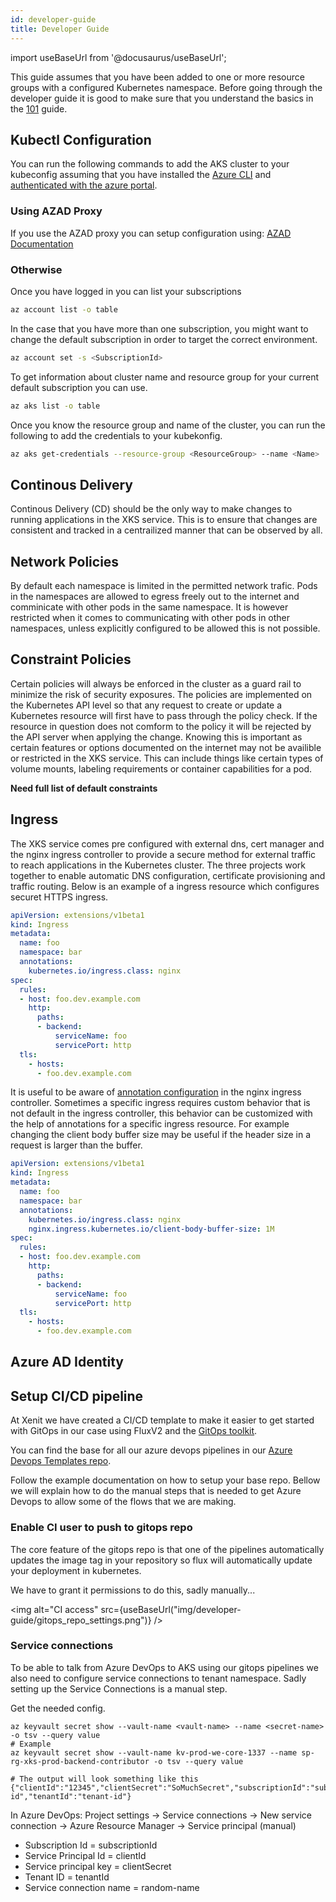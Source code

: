 ```yaml
---
id: developer-guide
title: Developer Guide
---
```


import useBaseUrl from '@docusaurus/useBaseUrl';

This guide assumes that you have been added to one or more resource groups with a configured Kubernetes namespace. Before going through the developer guide it is good to make
sure that you understand the basics in the [101](../../documentation/kubernetes/oneoone) guide.

## Kubectl Configuration
You can run the following commands to add the AKS cluster to your kubeconfig assuming that you have installed the [Azure CLI](https://docs.microsoft.com/en-us/cli/azure/install-azure-cli)
and [authenticated with the azure portal](https://docs.microsoft.com/en-us/cli/azure/authenticate-azure-cli).

### Using AZAD Proxy
If you use the AZAD proxy you can setup configuration using: [AZAD Documentation](operator-guide.md#azure-ad-kubernetes-proxy)

### Otherwise

Once you have logged in you can list your subscriptions
```bash
az account list -o table
```

In the case that you have more than one subscription, you might want to change the default subscription in order to target the correct environment.
```bash
az account set -s <SubscriptionId>
```
To get information about cluster name and resource group for your current default subscription you can use.
```bash
az aks list -o table
```

Once you know the resource group and name of the cluster, you can run the following to add the credentials to your kubekonfig.
```bash
az aks get-credentials --resource-group <ResourceGroup> --name <Name>
```

## Continous Delivery

Continous Delivery (CD) should be the only way to make changes to running applications in the XKS service. This is to ensure that changes are consistent and tracked in a centrailized
manner that can be observed by all.

## Network Policies

By default each namespace is limited in the permitted network trafic. Pods in the namespaces are allowed to egress freely out to the internet and comminicate with other pods
in the same namespace. It is however restricted when it comes to communicating with other pods in other namespaces, unless explicitly configured to be allowed this is not possible.

## Constraint Policies

Certain policies will always be enforced in the cluster as a guard rail to minimize the risk of security exposures. The policies are implemented on the Kubernetes API level so that
any request to create or update a Kubernetes resource will first have to pass through the policy check. If the resource in question does not comform to the policy it will be rejected
by the API server when applying the change. Knowing this is important as certain features or options documented on the internet may not be availible or restricted in the XKS service.
This can include things like certain types of volume mounts, labeling requirements or container capabilities for a pod.

**Need full list of default constraints**

## Ingress

The XKS service comes pre configured with external dns, cert manager and the nginx ingress controller to provide a secure method for external traffic to reach applications in the
Kubernetes cluster. The three projects work together to enable automatic DNS configuration, certificate provisioning and traffic routing. Below is an example of a ingress resource
which configures securet HTTPS ingress.

```yaml
apiVersion: extensions/v1beta1
kind: Ingress
metadata:
  name: foo
  namespace: bar
  annotations:
    kubernetes.io/ingress.class: nginx
spec:
  rules:
  - host: foo.dev.example.com
    http:
      paths:
      - backend:
          serviceName: foo
          servicePort: http
  tls:
    - hosts:
      - foo.dev.example.com
```

It is useful to be aware of [annotation configuration](https://kubernetes.github.io/ingress-nginx/user-guide/nginx-configuration/annotations/#annotations) in the nginx ingress controller.
Sometimes a specific ingress requires custom behavior that is not default in the ingress controller, this behavior can be customized with the help of annotations for a specific ingress resource.
For example changing the client body buffer size may be useful if the header size in a request is larger than the buffer.

```yaml
apiVersion: extensions/v1beta1
kind: Ingress
metadata:
  name: foo
  namespace: bar
  annotations:
    kubernetes.io/ingress.class: nginx
    nginx.ingress.kubernetes.io/client-body-buffer-size: 1M
spec:
  rules:
  - host: foo.dev.example.com
    http:
      paths:
      - backend:
          serviceName: foo
          servicePort: http
  tls:
    - hosts:
      - foo.dev.example.com
```

## Azure AD Identity

## Setup CI/CD pipeline

At Xenit we have created a CI/CD template to make it easier to get started with GitOps in our case using FluxV2 and the [GitOps toolkit](https://toolkit.fluxcd.io/).

You can find the base for all our azure devops pipelines in our [Azure Devops Templates repo](https://github.com/XenitAB/azure-devops-templates/tree/main/gitops-v2).

Follow the example documentation on how to setup your base repo.
Bellow we will explain how to do the manual steps that is needed to get Azure Devops to allow some of the flows that we are making.

### Enable CI user to push to gitops repo

The core feature of the gitops repo is that one of the pipelines automatically updates the image tag in your repository so flux will automatically update your deployment in kubernetes.

We have to grant it permissions to do this, sadly manually...

<img alt="CI access" src={useBaseUrl("img/developer-guide/gitops_repo_settings.png")} />

### Service connections

To be able to talk from Azure DevOps to AKS using our gitops pipelines we also need to configure service connections to tenant namespace.
Sadly setting up the Service Connections is a manual step.

Get the needed config.

```shell
az keyvault secret show --vault-name <vault-name> --name <secret-name> -o tsv --query value
# Example
az keyvault secret show --vault-name kv-prod-we-core-1337 --name sp-rg-xks-prod-backend-contributor -o tsv --query value

# The output will look something like this
{"clientId":"12345","clientSecret":"SoMuchSecret","subscriptionId":"sub-id","tenantId":"tenant-id"}
```

In Azure DevOps:
Project settings -> Service connections -> New service connection -> Azure Resource Manager -> Service principal (manual)

- Subscription Id = subscriptionId
- Service Principal Id = clientId
- Service principal key = clientSecret
- Tenant ID = tenantId
- Service connection name = random-name
